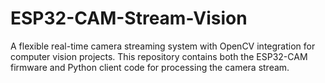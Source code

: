 # ESP32-CAM-Stream-Vision
A flexible real-time camera streaming system with OpenCV integration for computer vision projects. This repository contains both the ESP32-CAM firmware and Python client code for processing the camera stream.
